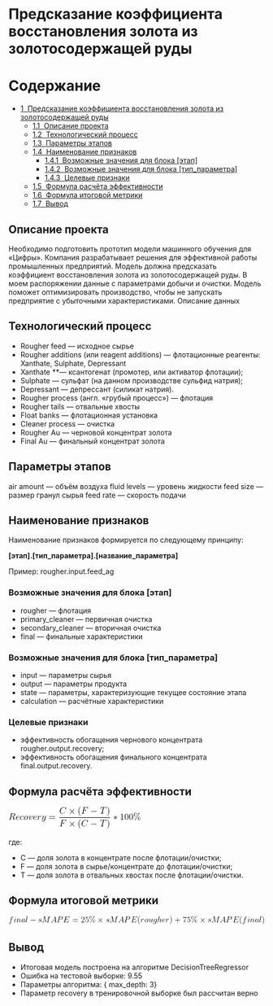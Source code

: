 # Предсказание коэффициента восстановления золота из золотосодержащей руды
<h1>Содержание<span class="tocSkip"></span></h1>
<div class="toc"><ul class="toc-item"><li><span><a href="#Предсказание-коэффициента-восстановления-золота-из-золотосодержащей-руды" data-toc-modified-id="Предсказание-коэффициента-восстановления-золота-из-золотосодержащей-руды-1"><span class="toc-item-num">1&nbsp;&nbsp;</span>Предсказание коэффициента восстановления золота из золотосодержащей руды</a></span><ul class="toc-item"><li><span><a href="#Описание-проекта" data-toc-modified-id="Описание-проекта-1.1"><span class="toc-item-num">1.1&nbsp;&nbsp;</span>Описание проекта</a></span></li><li><span><a href="#Технологический-процесс" data-toc-modified-id="Технологический-процесс-1.2"><span class="toc-item-num">1.2&nbsp;&nbsp;</span>Технологический процесс</a></span></li><li><span><a href="#Параметры-этапов" data-toc-modified-id="Параметры-этапов-1.3"><span class="toc-item-num">1.3&nbsp;&nbsp;</span>Параметры этапов</a></span></li><li><span><a href="#Наименование-признаков" data-toc-modified-id="Наименование-признаков-1.4"><span class="toc-item-num">1.4&nbsp;&nbsp;</span>Наименование признаков</a></span><ul class="toc-item"><li><span><a href="#Возможные-значения-для-блока-[этап]" data-toc-modified-id="Возможные-значения-для-блока-[этап]-1.4.1"><span class="toc-item-num">1.4.1&nbsp;&nbsp;</span>Возможные значения для блока [этап]</a></span></li><li><span><a href="#Возможные-значения-для-блока-[тип_параметра]" data-toc-modified-id="Возможные-значения-для-блока-[тип_параметра]-1.4.2"><span class="toc-item-num">1.4.2&nbsp;&nbsp;</span>Возможные значения для блока [тип_параметра]</a></span></li><li><span><a href="#Целевые-признаки" data-toc-modified-id="Целевые-признаки-1.4.3"><span class="toc-item-num">1.4.3&nbsp;&nbsp;</span>Целевые признаки</a></span></li></ul></li><li><span><a href="#Формула-расчёта-эффективности" data-toc-modified-id="Формула-расчёта-эффективности-1.5"><span class="toc-item-num">1.5&nbsp;&nbsp;</span>Формула расчёта эффективности</a></span></li><li><span><a href="#Формула-итоговой-метрики" data-toc-modified-id="Формула-итоговой-метрики-1.6"><span class="toc-item-num">1.6&nbsp;&nbsp;</span>Формула итоговой метрики</a></span></li><li><span><a href="#Вывод" data-toc-modified-id="Вывод-1.7"><span class="toc-item-num">1.7&nbsp;&nbsp;</span>Вывод</a></span></li></ul></li></ul></div>



## Описание проекта
Необходимо подготовить прототип модели машинного обучения для «Цифры». Компания разрабатывает решения для эффективной работы промышленных предприятий.
Модель должна предсказать коэффициент восстановления золота из золотосодержащей руды. В моем распоряжении данные с параметрами добычи и очистки.
Модель поможет оптимизировать производство, чтобы не запускать предприятие с убыточными характеристиками.
Описание данных

## Технологический процесс
- Rougher feed — исходное сырье
- Rougher additions (или reagent additions) — флотационные реагенты: Xanthate, Sulphate, Depressant
- Xanthate **— ксантогенат (промотер, или активатор флотации);
- Sulphate — сульфат (на данном производстве сульфид натрия);
- Depressant — депрессант (силикат натрия).
- Rougher process (англ. «грубый процесс») — флотация
- Rougher tails — отвальные хвосты
- Float banks — флотационная установка
- Cleaner process — очистка
- Rougher Au — черновой концентрат золота
- Final Au — финальный концентрат золота  


## Параметры этапов
air amount — объём воздуха
fluid levels — уровень жидкости
feed size — размер гранул сырья
feed rate — скорость подачи  


## Наименование признаков

Наименование признаков формируется по следующему принципу:  

__[этап].[тип_параметра].[название_параметра]__  

Пример: rougher.input.feed_ag

### Возможные значения для блока [этап]
- rougher — флотация
- primary_cleaner — первичная очистка
- secondary_cleaner — вторичная очистка
- final — финальные характеристики  


### Возможные значения для блока [тип_параметра]
- input — параметры сырья
- output — параметры продукта
- state — параметры, характеризующие текущее состояние этапа
- calculation — расчётные характеристики

### Целевые признаки
- эффективность обогащения чернового концентрата rougher.output.recovery;
- эффективность обогащения финального концентрата final.output.recovery.

## Формула расчёта эффективности 

![](images/efficiency_calculation_formula.gif)

где:
 - C — доля золота в концентрате после флотации/очистки;
 - F — доля золота в сырье/концентрате до флотации/очистки;
 - T — доля золота в отвальных хвостах после флотации/очистки.
 
 ## Формула итоговой метрики
 ![](images/formula_final_metric.gif)
 
 
## Вывод
- Итоговая модель построена на алгоритме DecisionTreeRegressor
- Ошибка на тестовой выборке: 9.55
- Параметры алгоритма: { max_depth: 3}
- Параметр recovery в тренировочной выборке был рассчитан верно